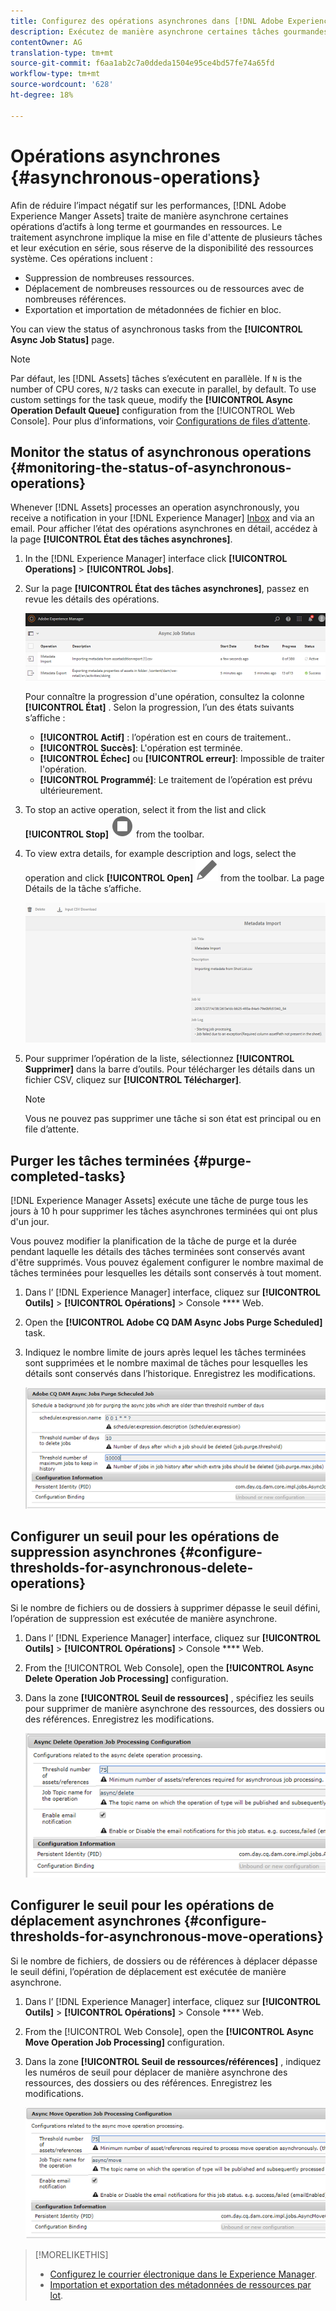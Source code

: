 ```yaml
---
title: Configurez des opérations asynchrones dans [!DNL Adobe Experience Manager].
description: Exécutez de manière asynchrone certaines tâches gourmandes en ressources pour optimiser les performances dans [!DNL Experience Manager Assets].
contentOwner: AG
translation-type: tm+mt
source-git-commit: f6aa1ab2c7a0ddeda1504e95ce4bd57fe74a65fd
workflow-type: tm+mt
source-wordcount: '628'
ht-degree: 18%

---
```



# Opérations asynchrones {#asynchronous-operations}

Afin de réduire l’impact négatif sur les performances, [!DNL Adobe Experience Manger Assets] traite de manière asynchrone certaines opérations d’actifs à long terme et gourmandes en ressources. Le traitement asynchrone implique la mise en file d&#39;attente de plusieurs tâches et leur exécution en série, sous réserve de la disponibilité des ressources système. Ces opérations incluent :

* Suppression de nombreuses ressources.
* Déplacement de nombreuses ressources ou de ressources avec de nombreuses références.
* Exportation et importation de métadonnées de fichier en bloc.

You can view the status of asynchronous tasks from the **[!UICONTROL Async Job Status]** page.

>[!NOTE]
>
>Par défaut, les [!DNL Assets] tâches s’exécutent en parallèle. If `N` is the number of CPU cores, `N/2` tasks can execute in parallel, by default. To use custom settings for the task queue, modify the **[!UICONTROL Async Operation Default Queue]** configuration from the [!UICONTROL Web Console]. Pour plus d’informations, voir [Configurations de files d’attente](https://sling.apache.org/documentation/bundles/apache-sling-eventing-and-job-handling.html#queue-configurations).

## Monitor the status of asynchronous operations {#monitoring-the-status-of-asynchronous-operations}

Whenever [!DNL Assets] processes an operation asynchronously, you receive a notification in your [!DNL Experience Manager] [Inbox](/help/sites-authoring/inbox.md) and via an email. Pour afficher l’état des opérations asynchrones en détail, accédez à la page **[!UICONTROL État des tâches asynchrones]**.

1. In the [!DNL Experience Manager] interface click **[!UICONTROL Operations]** > **[!UICONTROL Jobs]**.

1. Sur la page **[!UICONTROL État des tâches asynchrones]**, passez en revue les détails des opérations.

   ![État et détails des opérations asynchrones](assets/job_status.png)

   Pour connaître la progression d&#39;une opération, consultez la colonne **[!UICONTROL État]** . Selon la progression, l’un des états suivants s’affiche :

   * **[!UICONTROL Actif]** : l’opération est en cours de traitement..
   * **[!UICONTROL Succès]**: L&#39;opération est terminée.
   * **[!UICONTROL Échec]** ou **[!UICONTROL erreur]**: Impossible de traiter l&#39;opération.
   * **[!UICONTROL Programmé]**: Le traitement de l’opération est prévu ultérieurement.

1. To stop an active operation, select it from the list and click **[!UICONTROL Stop]** ![stop icon](assets/do-not-localize/stop_icon.svg) from the toolbar.

1. To view extra details, for example description and logs, select the operation and click **[!UICONTROL Open]** ![open_icon](assets/do-not-localize/edit_icon.svg) from the toolbar. La page Détails de la tâche s’affiche.

   ![Détails d’une tâche d’importation de métadonnées](assets/job_details.png)

1. Pour supprimer l’opération de la liste, sélectionnez **[!UICONTROL Supprimer]** dans la barre d’outils. Pour télécharger les détails dans un fichier CSV, cliquez sur **[!UICONTROL Télécharger]**.

   >[!NOTE]
   >
   >Vous ne pouvez pas supprimer une tâche si son état est principal ou en file d’attente.

## Purger les tâches terminées {#purge-completed-tasks}

[!DNL Experience Manager Assets] exécute une tâche de purge tous les jours à 10 h pour supprimer les tâches asynchrones terminées qui ont plus d&#39;un jour.

<!-- TBD: Find out from the engineering team and mention the time zone of this 1:00 am task.
-->

Vous pouvez modifier la planification de la tâche de purge et la durée pendant laquelle les détails des tâches terminées sont conservés avant d&#39;être supprimés. Vous pouvez également configurer le nombre maximal de tâches terminées pour lesquelles les détails sont conservés à tout moment.

1. Dans l’ [!DNL Experience Manager] interface, cliquez sur **[!UICONTROL Outils]** > **[!UICONTROL Opérations]** > Console **** Web.
1. Open the **[!UICONTROL Adobe CQ DAM Async Jobs Purge Scheduled]** task.
1. Indiquez le nombre limite de jours après lequel les tâches terminées sont supprimées et le nombre maximal de tâches pour lesquelles les détails sont conservés dans l’historique. Enregistrez les modifications.

   ![Configuration pour planifier la purge de tâches asynchrones](assets/purge_job.png)

## Configurer un seuil pour les opérations de suppression asynchrones {#configure-thresholds-for-asynchronous-delete-operations}

Si le nombre de fichiers ou de dossiers à supprimer dépasse le seuil défini, l’opération de suppression est exécutée de manière asynchrone.

1. Dans l’ [!DNL Experience Manager] interface, cliquez sur **[!UICONTROL Outils]** > **[!UICONTROL Opérations]** > Console **** Web.
1. From the [!UICONTROL Web Console], open the **[!UICONTROL Async Delete Operation Job Processing]** configuration.
1. Dans la zone **[!UICONTROL Seuil de ressources]** , spécifiez les seuils pour supprimer de manière asynchrone des ressources, des dossiers ou des références. Enregistrez les modifications.

   ![Définir le seuil limite de la tâche de suppression des fichiers](assets/delete_threshold.png)

## Configurer le seuil pour les opérations de déplacement asynchrones {#configure-thresholds-for-asynchronous-move-operations}

Si le nombre de fichiers, de dossiers ou de références à déplacer dépasse le seuil défini, l’opération de déplacement est exécutée de manière asynchrone.

1. Dans l’ [!DNL Experience Manager] interface, cliquez sur **[!UICONTROL Outils]** > **[!UICONTROL Opérations]** > Console **** Web.
1. From the [!UICONTROL Web Console], open the **[!UICONTROL Async Move Operation Job Processing]** configuration.
1. Dans la zone **[!UICONTROL Seuil de ressources/références]** , indiquez les numéros de seuil pour déplacer de manière asynchrone des ressources, des dossiers ou des références. Enregistrez les modifications.

   ![Définir la limite de seuil de la tâche de déplacement des ressources](assets/move_threshold.png)

>[!MORELIKETHIS]
>
>* [Configurez le courrier électronique dans le Experience Manager](/help/sites-administering/notification.md).
>* [Importation et exportation des métadonnées de ressources par lot](/help/assets/metadata-import-export.md).

